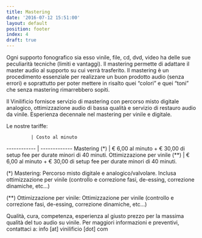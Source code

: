 ```yaml
---
title: Mastering
date: '2016-07-12 15:51:00'
layout: default
position: footer
index: 4
draft: true
---
```


Ogni supporto fonografico sia esso vinile, file, cd, dvd, video ha delle sue peculiarità tecniche (limiti e vantaggi). Il mastering permette di adattare il master audio al supporto su cui verrà trasferito. Il mastering è un procedimento essenziale per realizzare un buon prodotto audio (senza errori) e soprattutto per poter mettere in risalto quei “colori” e quei “toni” che senza mastering rimarrebbero sopiti.

Il Vinilificio fornisce servizio di mastering con percorso misto digitale analogico, ottimizzazione audio di bassa qualità e servizio di restauro audio da vinile. Esperienza decennale nel mastering per vinile e digitale.

Le nostre tariffe:

             | Costo al minuto
------------ | -------------
Mastering (*)                   | € 6,00 al minuto + € 30,00 di setup fee per durate minori di 40 minuti.
Ottimizzazione per vinile (**)  | € 6,00 al minuto + € 30,00 di setup fee per durate minori di 40 minuti.


(*) Mastering: Percorso misto digitale e analogico/valvolare. Inclusa ottimizzazione per vinile (controllo e correzione fasi,  de-essing, correzione dinamiche, etc...)

(**) Ottimizzazione per vinile: Ottimizzazione per vinile (controllo e correzione fasi,  de-essing, correzione dinamiche, etc...)

Qualità, cura, competenza, esperienza al giusto prezzo per la massima qualità del tuo audio su vinile.
Per maggiori informazioni e  preventivi, contattaci a: info [at] vinilificio [dot] com
